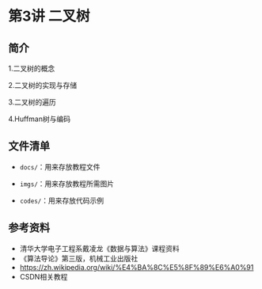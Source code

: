 # 第3讲 二叉树

## 简介

1.二叉树的概念

2.二叉树的实现与存储

3.二叉树的遍历

4.Huffman树与编码

## 文件清单

- <code>docs/</code>：用来存放教程文件

- <code>imgs/</code>：用来存放教程所需图片

- <code>codes/</code>：用来存放代码示例

## 参考资料

- 清华大学电子工程系戴凌龙《数据与算法》课程资料
- 《算法导论》第三版，机械工业出版社
- https://zh.wikipedia.org/wiki/%E4%BA%8C%E5%8F%89%E6%A0%91
- CSDN相关教程